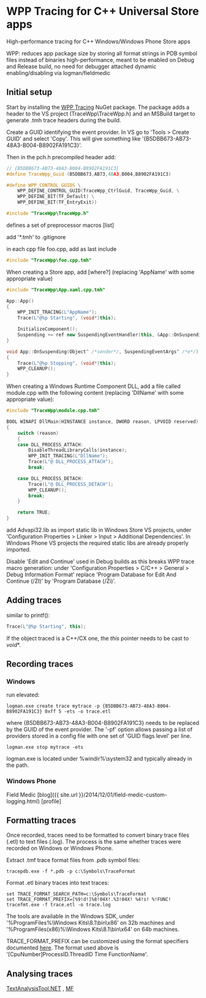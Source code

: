 WPP Tracing for C++ Universal Store apps
========

High-performance tracing for C++ Windows/Windows Phone Store apps

WPP: reduces app package size by storing all format strings in PDB symbol files instead of binaries
high-performance, meant to be enabled on Debug and Release build, no need for debugger attached
dynamic enabling/disabling via logman/fieldmedic

## Initial setup

Start by installing the [WPP Tracing](https://www.nuget.org/packages/MMaitre.TraceWpp/) NuGet package. The package adds a header to the VS project (TraceWpp\TraceWpp.h) and an MSBuild target to generate .tmh trace headers during the build.

Create a GUID identifying the event provider. In VS go to 'Tools > Create GUID' and select 'Copy'. This will give something like '{B5DBB673-AB73-48A3-B004-B8902FA191C3}'.

Then in the pch.h precompiled header add:

```cpp
// {B5DBB673-AB73-48A3-B004-B8902FA191C3}
#define TraceWpp_Guid (B5DBB673,AB73,48A3,B004,B8902FA191C3)

#define WPP_CONTROL_GUIDS \
    WPP_DEFINE_CONTROL_GUID(TraceWpp_CtrlGuid, TraceWpp_Guid, \
    WPP_DEFINE_BIT(TF_Default) \
    WPP_DEFINE_BIT(TF_EntryExit))

#include "TraceWpp\TraceWpp.h"
```
   
defines a set of preprocessor macros [list]

add '*.tmh' to .gitignore

in each cpp file foo.cpp, add as last include

```cpp
#include "TraceWpp\foo.cpp.tmh"   
```

When creating a Store app, add [where?] (replacing 'AppName' with some appropriate value)

```cpp
#include "TraceWpp\App.xaml.cpp.tmh"

App::App()
{
    WPP_INIT_TRACING(L"AppName");
    Trace(L"@%p Starting", (void*)this);

	InitializeComponent();
	Suspending += ref new SuspendingEventHandler(this, &App::OnSuspending);
}

void App::OnSuspending(Object^ /*sender*/, SuspendingEventArgs^ /*e*/)
{
    Trace(L"@%p Stopping", (void*)this);
    WPP_CLEANUP();
}
```

When creating a Windows Runtime Component DLL, add a file called module.cpp with the following content (replacing 'DllName' with some appropriate value):

```cpp
#include "TraceWpp\module.cpp.tmh"

BOOL WINAPI DllMain(HINSTANCE instance, DWORD reason, LPVOID reserved)
{
    switch (reason)
    {
    case DLL_PROCESS_ATTACH:
        DisableThreadLibraryCalls(instance);
        WPP_INIT_TRACING(L"DllName");
        Trace(L"@ DLL_PROCESS_ATTACH");
        break;

    case DLL_PROCESS_DETACH:
        Trace(L"@ DLL_PROCESS_DETACH");
        WPP_CLEANUP();
        break;
    }

    return TRUE;
}
```

add Advapi32.lib as import static lib in Windows Store VS projects, under 'Configuration Properties > Linker > Input > Additional Dependencies'. In Windows Phone VS projects the required static libs are already properly imported.

Disable 'Edit and Continue' used in Debug builds as this breaks WPP trace macro generation: under 'Configuration Properties > C/C++ > General > Debug Information Format' replace 'Program Database for Edit And Continue (/ZI)' by 'Program Database (/Zi)'.

## Adding traces

similar to printf():

```cpp
Trace(L"@%p Starting", this);
```

If the object traced is a C++/CX one, the $this$ pointer needs to be cast to $void*$.

## Recording traces

### Windows

run elevated:

```
logman.exe create trace mytrace -p {B5DBB673-AB73-48A3-B004-B8902FA191C3} 0xff 5 -ets -o trace.etl
```

where {B5DBB673-AB73-48A3-B004-B8902FA191C3} needs to be replaced by the GUID of the event provider. The '-pf' option allows passing a list of providers stored in a config file with one set of 'GUID flags level' per line.

```
logman.exe stop mytrace -ets
```

logman.exe is located under %windir%\system32 and typically already in the path.

### Windows Phone

Field Medic [blog]({{ site.url }}/2014/12/01/field-medic-custom-logging.html)
[profile]

## Formatting traces

Once recorded, traces need to be formatted to convert binary trace files (.etl) to text files (.log). The process is the same whether traces were recorded on Windows or Windows Phone.

Extract .tmf trace format files from .pdb symbol files:

```
tracepdb.exe -f *.pdb -p c:\Symbols\TraceFormat
```

Format .etl binary traces into text traces:

```
set TRACE_FORMAT_SEARCH_PATH=c:\Symbols\TraceFormat
set TRACE_FORMAT_PREFIX=[%9!d!]%8!04X!.%3!04X! %4!s! %!FUNC!
tracefmt.exe -f trace.etl -o trace.log
```

The tools are available in the Windows SDK, under '%ProgramFiles%\Windows Kits\8.1\bin\x86' on 32b machines and '%ProgramFiles(x86)%\Windows Kits\8.1\bin\x64' on 64b machines.

TRACE_FORMAT_PREFIX can be customized using the format specifiers documented [here](http://msdn.microsoft.com/en-us/library/windows/hardware/ff553941(v=vs.85).aspx). The format used above is '[CpuNumber]ProcessID.ThreadID Time FunctionName'.

## Analysing traces

[TextAnalysisTool.NET](http://dlaa.me/blog/post/3450647) , [MF](http://blogs.msdn.com/b/mf/archive/2010/09/09/analyzing-media-foundation-traces.aspx)
